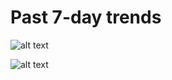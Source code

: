 # Past 7-day trends

![alt text](https://github.com/imaginaryfish/SWFL_conditions/blob/main/figures/hycom_bottom_lin.png "7-day linear trend in conditions")


![alt text](https://github.com/imaginaryfish/SWFL_conditions/blob/main/figures/hycom_bottom_sd.png "7-day standard deviation of conditions")